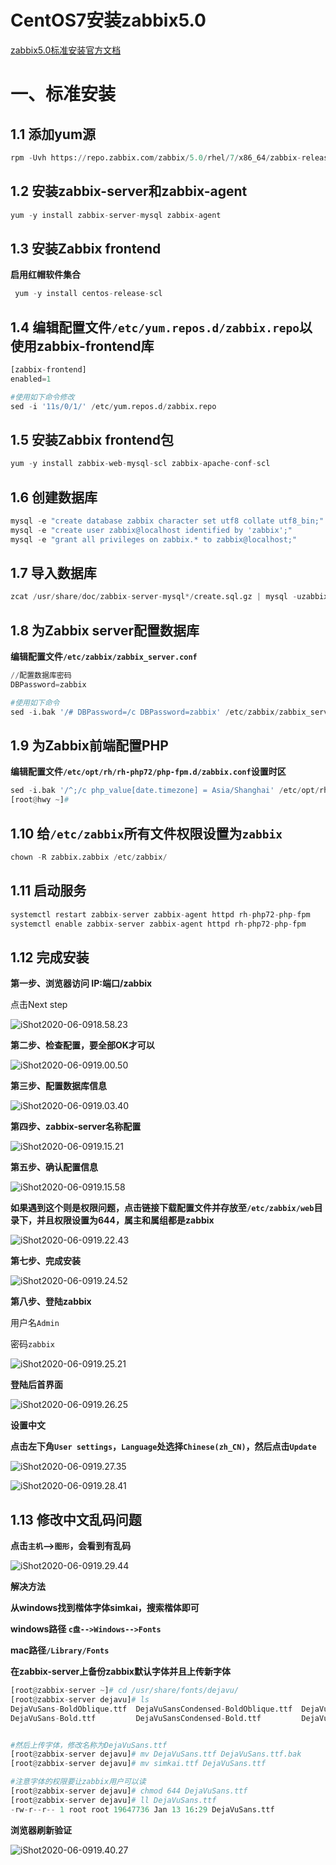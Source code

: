 # CentOS7安装zabbix5.0

[zabbix5.0标准安装官方文档](https://www.zabbix.com/cn/download?zabbix=5.0&os_distribution=centos&os_version=7&db=mysql&ws=apache)

# 一、标准安装

## 1.1  添加yum源

```python
rpm -Uvh https://repo.zabbix.com/zabbix/5.0/rhel/7/x86_64/zabbix-release-5.0-1.el7.noarch.rpm
```



## 1.2 安装zabbix-server和zabbix-agent

```python
yum -y install zabbix-server-mysql zabbix-agent
```



## 1.3 安装Zabbix frontend

**启用红帽软件集合**

```python
 yum -y install centos-release-scl
```



## 1.4 编辑配置文件`/etc/yum.repos.d/zabbix.repo`以使用zabbix-frontend库

```python
[zabbix-frontend]
enabled=1

#使用如下命令修改
sed -i '11s/0/1/' /etc/yum.repos.d/zabbix.repo
```



## 1.5 安装Zabbix frontend包

```python
yum -y install zabbix-web-mysql-scl zabbix-apache-conf-scl
```



## 1.6 创建数据库

```python
mysql -e "create database zabbix character set utf8 collate utf8_bin;"
mysql -e "create user zabbix@localhost identified by 'zabbix';"
mysql -e "grant all privileges on zabbix.* to zabbix@localhost;"
```



## 1.7 导入数据库

```python
zcat /usr/share/doc/zabbix-server-mysql*/create.sql.gz | mysql -uzabbix -p zabbix
```



## 1.8 为Zabbix server配置数据库

**编辑配置文件`/etc/zabbix/zabbix_server.conf`**

```python
//配置数据库密码
DBPassword=zabbix

#使用如下命令
sed -i.bak '/# DBPassword=/c DBPassword=zabbix' /etc/zabbix/zabbix_server.conf
```



## 1.9 为Zabbix前端配置PHP

**编辑配置文件`/etc/opt/rh/rh-php72/php-fpm.d/zabbix.conf`设置时区**

```python
sed -i.bak '/^;/c php_value[date.timezone] = Asia/Shanghai' /etc/opt/rh/rh-php72/php-fpm.d/zabbix.conf
[root@hwy ~]# 
```



## 1.10 给`/etc/zabbix`所有文件权限设置为`zabbix`

```python
chown -R zabbix.zabbix /etc/zabbix/
```



## 1.11 启动服务

```python
systemctl restart zabbix-server zabbix-agent httpd rh-php72-php-fpm
systemctl enable zabbix-server zabbix-agent httpd rh-php72-php-fpm
```



## 1.12 完成安装

**第一步、浏览器访问	IP:端口/zabbix**

 点击Next step

![iShot2020-06-0918.58.23](https://gitee.com/pptfz/picgo-images/raw/master/img/iShot2020-06-0918.58.23.png)



**第二步、检查配置，要全部OK才可以**

![iShot2020-06-0919.00.50](https://gitee.com/pptfz/picgo-images/raw/master/img/iShot2020-06-0919.03.40.png)



**第三步、配置数据库信息**

![iShot2020-06-0919.03.40](https://gitee.com/pptfz/picgo-images/raw/master/img/iShot2020-06-0919.15.21.png)



**第四步、zabbix-server名称配置**

![iShot2020-06-0919.15.21](https://gitee.com/pptfz/picgo-images/raw/master/img/iShot2020-06-0919.15.58.png)



**第五步、确认配置信息**

![iShot2020-06-0919.15.58](https://gitee.com/pptfz/picgo-images/raw/master/img/iShot2020-06-0919.00.50.png)



**如果遇到这个则是权限问题，点击链接下载配置文件并存放至`/etc/zabbix/web`目录下，并且权限设置为644，属主和属组都是zabbix**

![iShot2020-06-0919.22.43](https://gitee.com/pptfz/picgo-images/raw/master/img/iShot2020-06-0919.22.43.png)



**第七步、完成安装**

![iShot2020-06-0919.24.52](https://gitee.com/pptfz/picgo-images/raw/master/img/iShot2020-06-0919.24.52.png)



**第八步、登陆zabbix**

用户名`Admin`

密码`zabbix`

![iShot2020-06-0919.25.21](https://gitee.com/pptfz/picgo-images/raw/master/img/iShot2020-06-0919.25.21.png)



**登陆后首界面**

![iShot2020-06-0919.26.25](https://gitee.com/pptfz/picgo-images/raw/master/img/iShot2020-06-0919.28.41.png)



**设置中文**

**点击左下角`User settings`，`Language`处选择`Chinese(zh_CN)`，然后点击`Update`**

![iShot2020-06-0919.27.35](https://gitee.com/pptfz/picgo-images/raw/master/img/iShot2020-06-0919.26.25.png)



![iShot2020-06-0919.28.41](https://gitee.com/pptfz/picgo-images/raw/master/img/iShot2020-06-0919.27.35.png)



## 1.13 修改中文乱码问题

**点击`主机`-->`图形`，会看到有乱码**

![iShot2020-06-0919.29.44](https://gitee.com/pptfz/picgo-images/raw/master/img/iShot2020-06-0919.29.44.png)



**解决方法**

**从windows找到楷体字体simkai，搜索楷体即可**

**windows路径 `c盘-->Windows-->Fonts`**

**mac路径`/Library/Fonts`**

**在zabbix-server上备份zabbix默认字体并且上传新字体**

```python
[root@zabbix-server ~]# cd /usr/share/fonts/dejavu/
[root@zabbix-server dejavu]# ls
DejaVuSans-BoldOblique.ttf  DejaVuSansCondensed-BoldOblique.ttf  DejaVuSansCondensed-Oblique.ttf  DejaVuSans-ExtraLight.ttf  DejaVuSans.ttf
DejaVuSans-Bold.ttf         DejaVuSansCondensed-Bold.ttf         DejaVuSansCondensed.ttf          DejaVuSans-Oblique.ttf


#然后上传字体，修改名称为DejaVuSans.ttf
[root@zabbix-server dejavu]# mv DejaVuSans.ttf DejaVuSans.ttf.bak
[root@zabbix-server dejavu]# mv simkai.ttf DejaVuSans.ttf

#注意字体的权限要让zabbix用户可以读
[root@zabbix-server dejavu]# chmod 644 DejaVuSans.ttf
[root@zabbix-server dejavu]# ll DejaVuSans.ttf
-rw-r--r-- 1 root root 19647736 Jan 13 16:29 DejaVuSans.ttf
```



**浏览器刷新验证**

![iShot2020-06-0919.40.27](https://gitee.com/pptfz/picgo-images/raw/master/img/iShot2020-06-0919.40.27.png)







